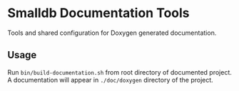 Smalldb Documentation Tools
===========================

Tools and shared configuration for Doxygen generated documentation.


Usage
-----

Run `bin/build-documentation.sh` from root directory of documented project.
A documentation will appear in `./doc/doxygen` directory of the project.

